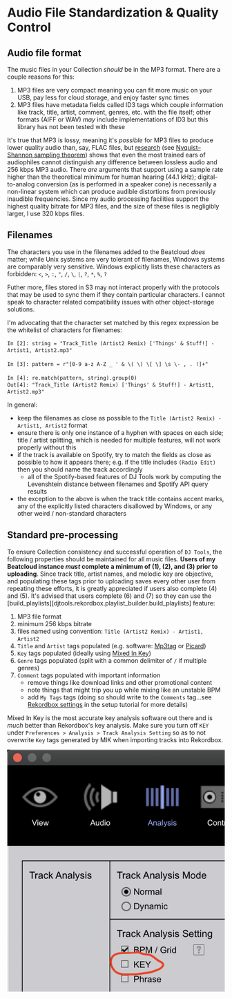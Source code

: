 # Audio File Standardization & Quality Control
## Audio file format
The music files in your Collection _should_ be in the MP3 format. There are a couple reasons for this:

1. MP3 files are very compact meaning you can fit more music on your USB, pay less for cloud storage, and enjoy faster sync times
1. MP3 files have metadata fields called ID3 tags which couple information like track, title, artist, comment, genres, etc. with the file itself; other formats (AIFF or WAV) _may_ include implementations of ID3 but this library has not been tested with these

It's true that MP3 is lossy, meaning it's _possible_ for MP3 files to produce lower quality audio than, say, FLAC files, but [research](https://www.researchgate.net/publication/257068576_Subjective_Evaluation_of_MP3_Compression_for_Different_Musical_Genres) (see [Nyquist–Shannon sampling theorem](https://en.wikipedia.org/wiki/Nyquist%E2%80%93Shannon_sampling_theorem)) shows that even the most trained ears of audiophiles cannot distinguish any difference between lossless audio and 256 kbps MP3 audio. There _are_ arguments that support using a sample rate higher than the theoretical minimum for human hearing (44.1 kHz); digital-to-analog conversion (as is performed in a speaker cone) is necessarily a non-linear system which can produce audible distortions from previously inaudible frequencies. Since my audio processing facilities support the highest quality bitrate for MP3 files, and the size of these files is negligibly larger, I use 320 kbps files.

## Filenames
The characters you use in the filenames added to the Beatcloud _does_ matter; while Unix systems are very tolerant of filenames, Windows systems are comparably very sensitive. Windows explicitly lists these characters as forbidden: `<`, `>`, `:`, `"`, `/`, `\`, `|`, `?`, `*`, `%`, `?`

Futher more, files stored in S3 may not interact properly with the protocols that may be used to sync them if they contain particular characters. I cannot speak to character related compatibility issues with other object-storage solutions.

I'm advocating that the character set matched by this regex expression be the whitelist of characters for filenames:

```
In [2]: string = "Track_Title (Artist2 Remix) ['Things' & Stuff!] - Artist1, Artist2.mp3"

In [3]: pattern = r"[0-9 a-z A-Z _ ' & \( \) \[ \] \s \- , . !]+"

In [4]: re.match(pattern, string).group(0)
Out[4]: "Track_Title (Artist2 Remix) ['Things' & Stuff!] - Artist1, Artist2.mp3"
```

In general:

* keep the filenames as close as possible to the `Title (Artist2 Remix) - Artist1, Artist2` format
* ensure there is only one instance of a hyphen with spaces on each side; title / artist splitting, which is needed for multiple features, will not work properly without this
* if the track is available on Spotify, try to match the fields as close as possible to how it appears there; e.g. if the title includes `(Radio Edit)` then you should name the track accordingly
    - all of the Spotify-based features of DJ Tools work by computing the Levenshtein distance between filenames and Spotify API query results
* the exception to the above is when the track title contains accent marks, any of the explicitly listed characters disallowed by Windows, or any other weird / non-standard characters

## Standard pre-processing 
To ensure Collection consistency and successful operation of `DJ Tools`, the following properties should be maintained for all music files. **Users of my Beatcloud instance _must_ complete a minimum of (1), (2), and (3) prior to uploading**. Since track title, artist names, and melodic key are objective, and populating these tags prior to uploading saves every other user from repeating these efforts, it is greatly appreciated if users also complete (4) and (5). It's advised that users complete (6) and (7) so they can use the [build_playlists][djtools.rekordbox.playlist_builder.build_playlists] feature:

1. MP3 file format
1. minimum 256 kbps bitrate
1. files named using convention: `Title (Artist2 Remix) - Artist1, Artist2`
1. `Title` and `Artist` tags populated (e.g. software: [Mp3tag](https://www.mp3tag.de/en/) or [Picard](https://picard.musicbrainz.org/))
1. `Key` tags populated (ideally using [Mixed In Key](https://mixedinkey.com/))
1. `Genre` tags populated (split with a common delimiter of `/` if multiple genres)
1. `Comment` tags populated with important information
    - remove things like download links and other promotional content
    - note things that might trip you up while mixing like an unstable BPM
    - add `My Tags` tags (doing so should write to the `Comments` tag...see [Rekordbox settings](../tutorials/getting_started/setup.md#rekordbox-settings) in the setup tutorial for more details)

Mixed In Key is the most accurate key analysis software out there and is _much_ better than Rekordbox's key analysis. Make sure you turn off `KEY` under `Preferences > Analysis > Track Analysis Setting` so as to not overwrite `Key` tags generated by MIK when importing tracks into Rekordbox.

![alt text](https://raw.githubusercontent.com/a-rich/DJ-Tools/main/images/Pioneer_Preferences_Analysis.png "Turn off Rekordbox key analysis")